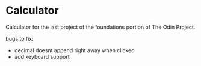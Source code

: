 # Calculator

Calculator for the last project of the foundations portion of The Odin Project.


bugs to fix:

- decimal doesnt append right away when clicked
- add keyboard support


